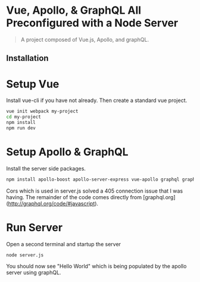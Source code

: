 # Vue, Apollo, & GraphQL All Preconfigured with a Node Server

> A project composed of Vue.js, Apollo, and graphQL.

## Installation

# Setup Vue
Install vue-cli if you have not already. Then create a standard vue project.
``` bash
vue init webpack my-project
cd my-project
npm install
npm run dev
```
# Setup Apollo & GraphQL
Install the server side packages.
``` bash
npm install apollo-boost apollo-server-express vue-apollo graphql graphql-tools cors
```
Cors which is used in server.js solved a 405 connection issue that I was having. The remainder of the code comes directly from [graphql.org] (http://graphql.org/code/#javascript). 

# Run Server
Open a second terminal and startup the server
``` bash
node server.js
```
You should now see "Hello World" which is being populated by the apollo server using graphQL.
